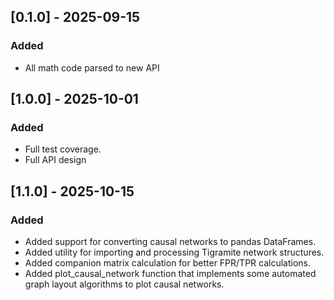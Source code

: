 ## [0.1.0] - 2025-09-15
### Added
- All math code parsed to new API

## [1.0.0] - 2025-10-01
### Added
- Full test coverage.
- Full API design

## [1.1.0] - 2025-10-15
### Added
- Added support for converting causal networks to pandas DataFrames.
- Added utility for importing and processing Tigramite network structures.
- Added companion matrix calculation for better FPR/TPR calculations.
- Added plot_causal_network function that implements some automated graph layout algorithms to plot causal networks.